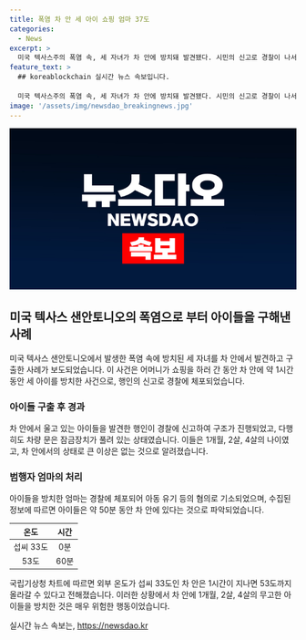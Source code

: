 ```yaml
---
title: 폭염 차 안 세 아이 쇼핑 엄마 37도
categories:
  - News
excerpt: >
  미국 텍사스주의 폭염 속, 세 자녀가 차 안에 방치돼 발견됐다. 시민의 신고로 경찰이 나서고, 다행히 아이들은 건강한 상태였다. 엄마는 쇼핑 중 아이들을 차에 방치한 혐의로 체포됐다. 외부 온도 33도인 차 안은 1시간 후 53도까지 올라갈 수 있어, 아이들의 안전이 크게 위협됐다. 인근 주민들과 경찰의 신속한 대응으로 재앙은 피해갈 수 있었지만, 이번 사건은 어린이를 위한 안전에 대한 사회적 관심을 불러일으키고 있다. #아동유기 #차안폭염 #경찰대응
feature_text: >
  ## koreablockchain 실시간 뉴스 속보입니다.

  미국 텍사스주의 폭염 속, 세 자녀가 차 안에 방치돼 발견됐다. 시민의 신고로 경찰이 나서고, 다행히 아이들은 건강한 상태였다. 엄마는 쇼핑 중 아이들을 차에 방치한 혐의로 체포됐다. 외부 온도 33도인 차 안은 1시간 후 53도까지 올라갈 수 있어, 아이들의 안전이 크게 위협됐다. 인근 주민들과 경찰의 신속한 대응으로 재앙은 피해갈 수 있었지만, 이번 사건은 어린이를 위한 안전에 대한 사회적 관심을 불러일으키고 있다. #아동유기 #차안폭염 #경찰대응
image: '/assets/img/newsdao_breakingnews.jpg'
---
```


<p><img src="/assets/img/newsdao_breakingnews.jpg" alt="koreablockchain 속보" /></p>

<h2 data-ke-size="size26">미국 텍사스 샌안토니오의 폭염으로 부터 아이들을 구해낸 사례</h2>

<p data-ke-size="size16">미국 텍사스 샌안토니오에서 발생한 폭염 속에 방치된 세 자녀를 차 안에서 발견하고 구출한 사례가 보도되었습니다. 이 사건은 어머니가 쇼핑을 하러 간 동안 차 안에 약 1시간 동안 세 아이를 방치한 사건으로, 행인의 신고로 경찰에 체포되었습니다.</p>

<h3>아이들 구출 후 경과</h3>

<p data-ke-size="size16">차 안에서 울고 있는 아이들을 발견한 행인이 경찰에 신고하여 구조가 진행되었고, 다행히도 차량 문은 잠금장치가 풀려 있는 상태였습니다. 이들은 1개월, 2살, 4살의 나이였고, 차 안에서의 상태로 큰 이상은 없는 것으로 알려졌습니다.</p>

<h3>범행자 엄마의 처리</h3>

<p data-ke-size="size16">아이들을 방치한 엄마는 경찰에 체포되어 아동 유기 등의 혐의로 기소되었으며, 수집된 정보에 따르면 아이들은 약 50분 동안 차 안에 있다는 것으로 파악되었습니다.</p>

<table>
<thead>
  <tr>
    <th>온도</th>
    <th>시간</th>
  </tr>
</thead>
<tbody>
  <tr>
    <td style="text-align: center;">섭씨 33도</td>
    <td style="text-align: center;">0분</td>
  </tr>
  <tr>
    <td style="text-align: center;">53도</td>
    <td style="text-align: center;">60분</td>
  </tr>
</tbody>
</table>

<p data-ke-size="size16">국립기상청 차트에 따르면 외부 온도가 섭씨 33도인 차 안은 1시간이 지나면 53도까지 올라갈 수 있다고 전해졌습니다. 이러한 상황에서 차 안에 1개월, 2살, 4살의 무고한 아이들을 방치한 것은 매우 위험한 행동이었습니다.</p>
실시간 뉴스 속보는, <a href="https://newsdao.kr" rel="dofollow">https://newsdao.kr</a>


